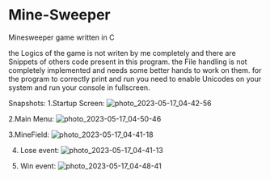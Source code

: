 # Mine-Sweeper

Minesweeper game written in C

the Logics of the game is not  writen by me completely and there are Snippets of others code present in this program. the File handling is not completely implemented and needs some better hands to work on them.
for the program to correctly print and run you need to enable Unicodes on your system and run your console in fullscreen.

Snapshots:
1.Startup Screen:
![photo_2023-05-17_04-42-56](https://github.com/Kebabist/Mine-Sweeper/assets/83098161/b201b64e-e129-4617-b4ac-6971d2d79ac9)

2.Main Menu:
![photo_2023-05-17_04-50-46](https://github.com/Kebabist/Mine-Sweeper/assets/83098161/59057d05-abc3-4973-a6ef-be8065703fe7)

3.MineField:
![photo_2023-05-17_04-41-18](https://github.com/Kebabist/Mine-Sweeper/assets/83098161/1ba2bb66-bba5-49cd-ac19-2435f0297ff4)

4. Lose event:
![photo_2023-05-17_04-41-13](https://github.com/Kebabist/Mine-Sweeper/assets/83098161/d2a250ce-47bd-4eed-a1a4-f23560f3526f)
 
 5. Win event:
![photo_2023-05-17_04-48-41](https://github.com/Kebabist/Mine-Sweeper/assets/83098161/22b4a608-5a90-4593-896b-6e000fbfe76a)

